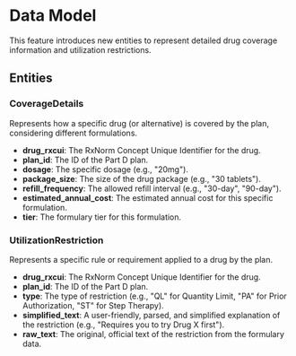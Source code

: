 # Data Model

This feature introduces new entities to represent detailed drug coverage information and utilization restrictions.

## Entities

### CoverageDetails
Represents how a specific drug (or alternative) is covered by the plan, considering different formulations.

- **drug_rxcui**: The RxNorm Concept Unique Identifier for the drug.
- **plan_id**: The ID of the Part D plan.
- **dosage**: The specific dosage (e.g., "20mg").
- **package_size**: The size of the drug package (e.g., "30 tablets").
- **refill_frequency**: The allowed refill interval (e.g., "30-day", "90-day").
- **estimated_annual_cost**: The estimated annual cost for this specific formulation.
- **tier**: The formulary tier for this formulation.

### UtilizationRestriction
Represents a specific rule or requirement applied to a drug by the plan.

- **drug_rxcui**: The RxNorm Concept Unique Identifier for the drug.
- **plan_id**: The ID of the Part D plan.
- **type**: The type of restriction (e.g., "QL" for Quantity Limit, "PA" for Prior Authorization, "ST" for Step Therapy).
- **simplified_text**: A user-friendly, parsed, and simplified explanation of the restriction (e.g., "Requires you to try Drug X first").
- **raw_text**: The original, official text of the restriction from the formulary data.
